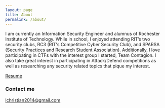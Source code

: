 ```yaml
---
layout: page
title: About
permalink: /about/
---
```


I am currently an Information Security Engineer and alumnus of Rochester Institute of Technology. While in school, I enjoyed attending RIT’s two security clubs, RC3 (RIT's Competitive Cyber Security Club), and SPARSA (Security Practices and Research Student Association). Additionally, I love participating in CTFs with the interest group I started, Team Contagion. I also take great interest in participating in Attack/Defend competitions as well as researching any security related topics that pique my interest.

[Resume](https://drive.google.com/file/d/1B_d4xz-EVYzrUSqgnydITA8hCcqDUcAG/view)

### Contact me

[lchristian2014@gmail.com](mailto:lchristian2014@gmail.com)

